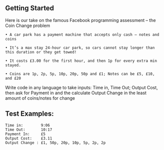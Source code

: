 ## Getting Started

Here is our take on the famous Facebook programming assessment – the Coin Change problem

    • A car park has a payment machine that accepts only cash – notes and coins
  
    • It’s a max stay 24-hour car park, so cars cannot stay longer than this duration or they get towed!

    • It costs £3.00 for the first hour, and then 1p for every extra min stayed.

    • Coins are 1p, 2p, 5p, 10p, 20p, 50p and £1; Notes can be £5, £10, and £20

Write code in any language to take inputs: Time in, Time Out; Output Cost, then ask for Payment in
and the calculate Output Change in the least amount of coins/notes for change

## Test Examples:

    Time in:        9:06
    Time Out:       10:17
    Payment In:     £5
    Output Cost:    £3.11
    Output Change : £1, 50p, 20p, 10p, 5p, 2p, 2p
